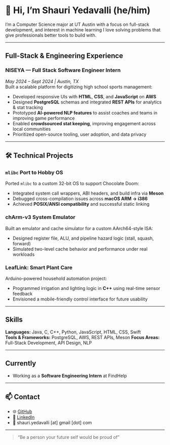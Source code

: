 

<!--
**ShauriY/ShauriY** is a ✨ _special_ ✨ repository because its `README.md` (this file) appears on your GitHub profile.

Here are some ideas to get you started:

- 🔭 I’m currently working on ...
- 🌱 I’m currently learning ...
- 👯 I’m looking to collaborate on ...
- 🤔 I’m looking for help with ...
- 💬 Ask me about ...
- 📫 How to reach me: ...
- 😄 Pronouns: ...
- ⚡ Fun fact: ...
-->

# 👋 Hi, I’m Shauri Yedavalli (he/him)

I’m a Computer Science major at UT Austin with a focus on full-stack development, and interest in machine learning I love solving problems that give professionals better tools to build with.

---

## Full-Stack & Engineering Experience

### **NISEYA — Full Stack Software Engineer Intern**  
*May 2024 – Sept 2024 | Austin, TX*  
Built a scalable platform for digitizing high school sports management:

- Developed responsive UIs with **HTML**, **CSS**, and **JavaScript** on **AWS**
- Designed **PostgreSQL** schemas and integrated **REST APIs** for analytics & stat tracking  
- Prototyped **AI-powered NLP features** to assist coaches and teams in improving game performance
- Enabled **crowdsourced stat keeping**, improving engagement across local communities
- Prioritized open-source tooling, user adoption, and data privacy  

---

## 🛠️ Technical Projects

### `mlibc` Port to Hobby OS  
Ported `mlibc` to a custom 32-bit OS to support Chocolate Doom:

- Integrated system call wrappers, ABI headers, and build infra via **Meson**
- Debugged cross-compilation issues across **macOS ARM → i386**  
- Achieved **POSIX/ANSI compatibility** and successful static linking

### chArm-v3 System Emulator  
Built an emulator and cache simulator for a custom AArch64-style ISA:

- Designed register file, ALU, and pipeline hazard logic (stall, squash, forward)
- Simulated two-level cache behavior and performance under real workloads

### LeafLink: Smart Plant Care  
Arduino-powered household automation project:

- Programmed irrigation and lighting logic in **C++** using real-time sensor feedback
- Envisioned a mobile-friendly control interface for future usability

---

## Skills

**Languages:** Java, C, C++, Python, JavaScript, HTML, CSS, Swift  
**Tools & Frameworks:** PostgreSQL, AWS, REST APIs, Meson
**Focus Areas:** Full-Stack Development, API Design, NLP

---

## Currently

- Working as a **Software Engineering Intern** at FindHelp
  <!-- focused on internal tools using **Python APIs** and **GCP**
  Exploring the intersection of backend infra and intelligent user interfaces
  Interested in impactful developer experiences & automating pain points -->

---

## 📫 Contact

- 🌐 [GitHub](https://github.com/shauriyedavalli)  
- 🔗 [LinkedIn](https://www.linkedin.com/in/shauri-yedavalli)  
- 📧 shauri.yedavalli [at] gmail [dot] com  

---

> “Be a person your future self would be proud of”


